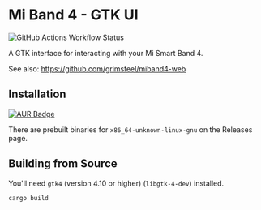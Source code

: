 # Mi Band 4 - GTK UI

![GitHub Actions Workflow Status](https://img.shields.io/github/actions/workflow/status/grimsteel/miband4-gtk/release.yml)


A GTK interface for interacting with your Mi Smart Band 4.

See also: https://github.com/grimsteel/miband4-web

## Installation

[![AUR Badge](https://img.shields.io/aur/version/miband4-gtk-bin)](https://aur.archlinux.org/packages/miband4-gtk-bin)

There are prebuilt binaries for `x86_64-unknown-linux-gnu` on the Releases page.

## Building from Source

You'll need `gtk4` (version 4.10 or higher) (`libgtk-4-dev`) installed.

```sh
cargo build
```
